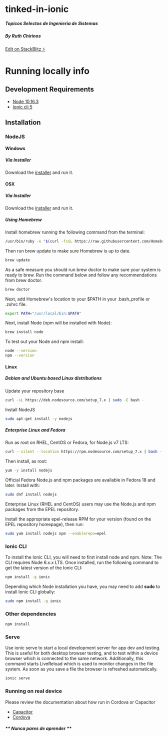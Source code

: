 # tinked-in-ionic

##### Topicos Selectos de Ingenieria de Sistemas
##### By Ruth Chirinos

[Edit on StackBlitz ⚡️](https://stackblitz.com/edit/tinked-in-ionic)


# Running locally info

## Development Requirements

* [Node 10.16.3](https://nodejs.org/en/)
* [Ionic cli 5](http://ionicframework.com/docs/cli/)

## Installation

### NodeJS

#### Windows

##### Via Installer

Download the [installer](https://nodejs.org/dist/v7.9.0/node-v7.9.0-x86.msi) and run it.

#### OSX

##### Via Installer

Download the [installer](https://nodejs.org/dist/v7.9.0/node-v7.9.0.pkg) and run it.

##### Using Homebrew

Install homebrew running the following command from the terminal:

```bash
/usr/bin/ruby -e "$(curl -fsSL https://raw.githubusercontent.com/Homebrew/install/master/install)"
```

Then run brew update to make sure Homebrew is up to date.

```bash
brew update
```

As a safe measure you should run brew doctor to make sure your system is ready to brew. Run the command below and follow any recommendations from brew doctor.

```bash
brew doctor
```

Next, add Homebrew's location to your $PATH in your .bash_profile or .zshrc file.

```bash
export PATH="/usr/local/bin:$PATH"
```

Next, install Node (npm will be installed with Node):

```bash
brew install node
```

To test out your Node and npm install:

```bash
node --version
npm --version
```

#### Linux

##### Debian and Ubuntu based Linux distributions

Update your repository base

```bash
curl -sL https://deb.nodesource.com/setup_7.x | sudo -E bash -
```

Install NodeJS

```bash
sudo apt-get install -y nodejs
```

##### Enterprise Linux and Fedora

Run as root on RHEL, CentOS or Fedora, for Node.js v7 LTS:

```bash
curl --silent --location https://rpm.nodesource.com/setup_7.x | bash -
```

Then install, as root:

```bash
yum -y install nodejs
```

Official Fedora Node.js and npm packages are available in Fedora 18 and later. Install with:

```bash
sudo dnf install nodejs
```

Enterprise Linux (RHEL and CentOS) users may use the Node.js and npm packages from the EPEL repository.

Install the appropriate epel-release RPM for your version (found on the EPEL repository homepage), then run:

```bash
sudo yum install nodejs npm --enablerepo=epel
```

### Ionic CLI

To install the Ionic CLI, you will need to first install node and npm. Note: The CLI requires Node 6.x.x LTS. Once installed, run the following command to get the latest version of the Ionic CLI:

```bash
npm install -g ionic
```
Depending which Node installation you have, you may need to add **sudo** to install Ionic CLI globally:

```bash
sudo npm install -g ionic
```

### Other dependencies
```bash
npm install 
```

### Serve

Use ionic serve to start a local development server for app dev and testing. This is useful for both desktop browser testing, and to test within a device browser which is connected to the same network. Additionally, this command starts LiveReload which is used to monitor changes in the file system. As soon as you save a file the browser is refreshed automatically.

```bash
ionic serve
```

### Running on real device
Please review the documentation about how run in Cordova or Capacitor 
* [Capacitor](https://ionicframework.com/docs/cli/commands/capacitor-add)
* [Cordova](https://ionicframework.com/docs/cli/commands/cordova-build)

#####  ** Nunca pares de aprender **